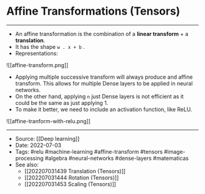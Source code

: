 # Affine Transformations (Tensors)
----
- An affine transformation is the combination of a **linear transform** + a **translation**.
- It has the shape `w . x + b` . 
-  Representations:

![[affine-transform.png]]

- Applying multiple successive transform will always produce and affine transform. This allows for multiple Dense layers to be applied in neural networks.
- On the other hand, applying `n` just Dense layers is not efficient as it could be the same as just applying 1. 
- To make it better, we need to include an activation function, like ReLU.

![[affine-tranform-with-relu.png]]

---
- Source: [[Deep learning]]
- Date: 2022-07-03
- Tags: #relu #machine-learning #affine-transform #tensors #image-processing #algebra #neural-networks #dense-layers #matematicas 
- See also:
	- [[202207031439 Translation (Tensors)]]
	- [[202207031444 Rotation (Tensors)]]
	- [[202207031453 Scaling (Tensors)]]